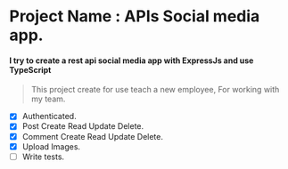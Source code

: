 # Project Name : APIs Social media app.

#### I try to create a rest api social media app with ExpressJs and use TypeScript

> This project create for use teach a new employee, For working with my team.

- [x] Authenticated.
- [x] Post Create Read Update Delete.
- [x] Comment Create Read Update Delete.
- [x] Upload Images.
- [ ] Write tests.

